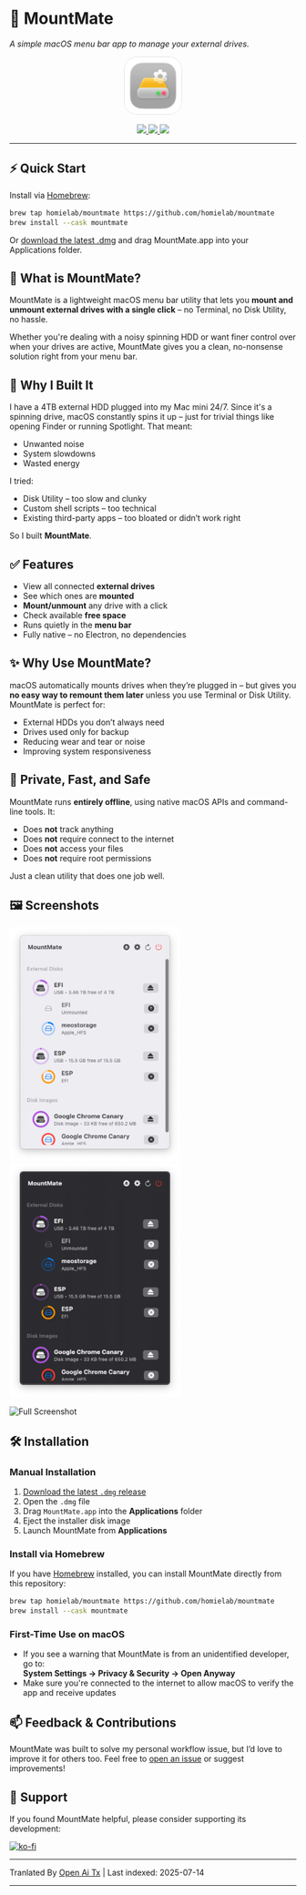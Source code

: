# 🚀 MountMate

_A simple macOS menu bar app to manage your external drives._

<p align="center">
  <img src="https://raw.githubusercontent.com/homielab/mountmate/main/docs/assets/icon.png" alt="MountMate Icon" width="100" height="100" style="border-radius: 22%; border: 0.5px solid rgba(0,0,0,0.1);" />
</p>

<p align="center">
  <a href="https://github.com/homielab/mountmate/releases">
    <img src="https://img.shields.io/github/v/release/homielab/mountmate?label=release&style=flat-square" />
  </a>
  <a href="https://github.com/homielab/mountmate">
    <img src="https://img.shields.io/github/downloads/homielab/mountmate/total?style=flat-square" />
  </a>
  <a href="https://brew.sh">
    <img src="https://img.shields.io/badge/homebrew-supported-blue?style=flat-square" />
  </a>
</p>

---

## ⚡️ Quick Start

Install via [Homebrew](https://brew.sh):

```bash
brew tap homielab/mountmate https://github.com/homielab/mountmate
brew install --cask mountmate
```
Or [download the latest .dmg](https://github.com/homielab/mountmate/releases) and drag MountMate.app into your Applications folder.

## 🧩 What is MountMate?

MountMate is a lightweight macOS menu bar utility that lets you **mount and unmount external drives with a single click** – no Terminal, no Disk Utility, no hassle.

Whether you're dealing with a noisy spinning HDD or want finer control over when your drives are active, MountMate gives you a clean, no-nonsense solution right from your menu bar.

## 🧠 Why I Built It

I have a 4TB external HDD plugged into my Mac mini 24/7. Since it's a spinning drive, macOS constantly spins it up – just for trivial things like opening Finder or running Spotlight. That meant:

- Unwanted noise
- System slowdowns
- Wasted energy

I tried:

- Disk Utility – too slow and clunky
- Custom shell scripts – too technical
- Existing third-party apps – too bloated or didn’t work right

So I built **MountMate**.

## ✅ Features

- View all connected **external drives**
- See which ones are **mounted**
- **Mount/unmount** any drive with a click
- Check available **free space**
- Runs quietly in the **menu bar**
- Fully native – no Electron, no dependencies

## ✨ Why Use MountMate?

macOS automatically mounts drives when they’re plugged in – but gives you **no easy way to remount them later** unless you use Terminal or Disk Utility. MountMate is perfect for:

- External HDDs you don’t always need
- Drives used only for backup
- Reducing wear and tear or noise
- Improving system responsiveness

## 🔐 Private, Fast, and Safe

MountMate runs **entirely offline**, using native macOS APIs and command-line tools. It:

- Does **not** track anything
- Does **not** require connect to the internet
- Does **not** access your files
- Does **not** require root permissions

Just a clean utility that does one job well.

## 🖼️ Screenshots

<img src="https://raw.githubusercontent.com/homielab/mountmate/main/docs/screenshots/light.png" width="300" /><img src="https://raw.githubusercontent.com/homielab/mountmate/main/docs/screenshots/dark.png" width="300" />

![Full Screenshot](https://raw.githubusercontent.com/homielab/mountmate/main/docs/screenshots/light-full.png)

## 🛠️ Installation

### Manual Installation

1. [Download the latest `.dmg` release](https://github.com/homielab/mountmate/releases)
2. Open the `.dmg` file
3. Drag `MountMate.app` into the **Applications** folder
4. Eject the installer disk image
5. Launch MountMate from **Applications**

### Install via Homebrew

If you have [Homebrew](https://brew.sh) installed, you can install MountMate directly from this repository:


```bash
brew tap homielab/mountmate https://github.com/homielab/mountmate
brew install --cask mountmate
```
### First-Time Use on macOS

- If you see a warning that MountMate is from an unidentified developer, go to:  
  **System Settings → Privacy & Security → Open Anyway**
- Make sure you're connected to the internet to allow macOS to verify the app and receive updates

## 📫 Feedback & Contributions

MountMate was built to solve my personal workflow issue, but I’d love to improve it for others too.
Feel free to [open an issue](https://github.com/homielab/mountmate/issues) or suggest improvements!

## 🤝 Support

If you found MountMate helpful, please consider supporting its development:

[![ko-fi](https://ko-fi.com/img/githubbutton_sm.svg)](https://ko-fi.com/homielab)




---


Tranlated By [Open Ai Tx](https://github.com/OpenAiTx/OpenAiTx) | Last indexed: 2025-07-14


---